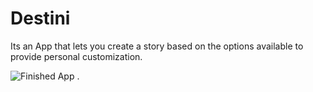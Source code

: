

# Destini 
Its an App that lets you create a story based on the options available to provide personal customization.

![Finished App](https://github.com/londonappbrewery/Images/blob/master/Destini.gif)
.
